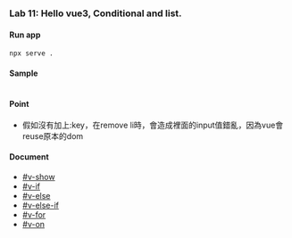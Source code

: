 ### **Lab 11:** Hello vue3, Conditional and list.

#### Run app

```shell
npx serve .
```

#### Sample

```html
```

#### Point
- 假如沒有加上:key，在remove li時，會造成裡面的input值錯亂，因為vue會reuse原本的dom

#### Document
- [#v-show][v-show]
- [#v-if][v-if]
- [#v-else][v-else]
- [#v-else-if][v-else-if]
- [#v-for][v-for]
- [#v-on][v-on]

[v-show]: https://v3.vuejs.org/api/directives.html#v-show
[v-if]: https://v3.vuejs.org/api/directives.html#v-if
[v-else]: https://v3.vuejs.org/api/directives.html#v-else
[v-else-if]: https://v3.vuejs.org/api/directives.html#v-else-if
[v-for]: https://v3.vuejs.org/api/directives.html#v-for
[v-on]: https://v3.vuejs.org/api/directives.html#v-on
